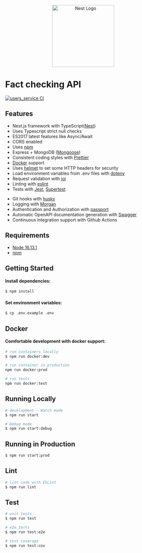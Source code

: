 <p align="center">
  <a href="http://nestjs.com/" target="blank"><img src="https://nestjs.com/img/logo-small.svg" width="200" alt="Nest Logo" /></a>
</p>

# Fact checking API

[![users_service CI](https://github.com/rastislavkopal/fact_checking_ts/actions/workflows/users_service.yml/badge.svg)](https://github.com/rastislavkopal/fact_checking_ts/actions/workflows/users_service.yml)

## Features

- Nest.js framework with TypeScript([Nest](https://github.com/nestjs/nest))
- Uses Typescript strict null checks
- ES2017 latest features like Async/Await
- CORS enabled
- Uses [npm](https://www.npmjs.com/)
- Express + MongoDB ([Mongoose](http://mongoosejs.com/))
- Consistent coding styles with [Prettier](https://prettier.io/)
- [Docker](https://www.docker.com/) support
- Uses [helmet](https://docs.nestjs.com/security/helmet) to set some HTTP headers for security
- Load environment variables from .env files with [dotenv](https://github.com/rolodato/dotenv-safe)
- Request validation with [joi](https://github.com/hapijs/joi)
- Linting with [eslint](http://eslint.org)
- Tests with [Jest](https://jestjs.io/docs/getting-started), [Supertest](https://github.com/ladjs/supertest)
<!-- - Code coverage with [istanbul](https://istanbul.js.org) and [coveralls](https://coveralls.io) -->
- Git hooks with [husky](https://github.com/typicode/husky)
- Logging with [Morgan](https://github.com/expressjs/morgan)
- Authentication and Authorization with [passport](http://passportjs.org)
- Automatic OpenAPI documentation generation with [Swagger](https://docs.nestjs.com/openapi/introduction)
- Continuous integration support with Github Actions
<!-- - Monitoring with [pm2](https://github.com/Unitech/pm2) -->

## Requirements

- [Node 16.13.1](https://nodejs.org/en/download/current/)
- [npm](https://www.npmjs.com/)

## Getting Started

#### Install dependencies:

```bash
$ npm install
```

#### Set environment variables:

```bash
$ cp .env.example .env
```

## Docker

#### Comfortable development with docker support:

```bash
# run containers locally
$ npm run docker:dev

# run container in production
npm run docker:prod

# run tests
npm run docker:test
```

## Running Locally

```bash
# development - Watch mode
$ npm run start

# Debug mode
$ npm run start:debug
```

## Running in Production

```bash
$ npm run start:prod
```

## Lint

```bash
# lint code with ESLint
$ npm run lint
```

## Test

```bash
# unit tests
$ npm run test

# e2e tests
$ npm run test:e2e

# test coverage
$ npm run test:cov
```
